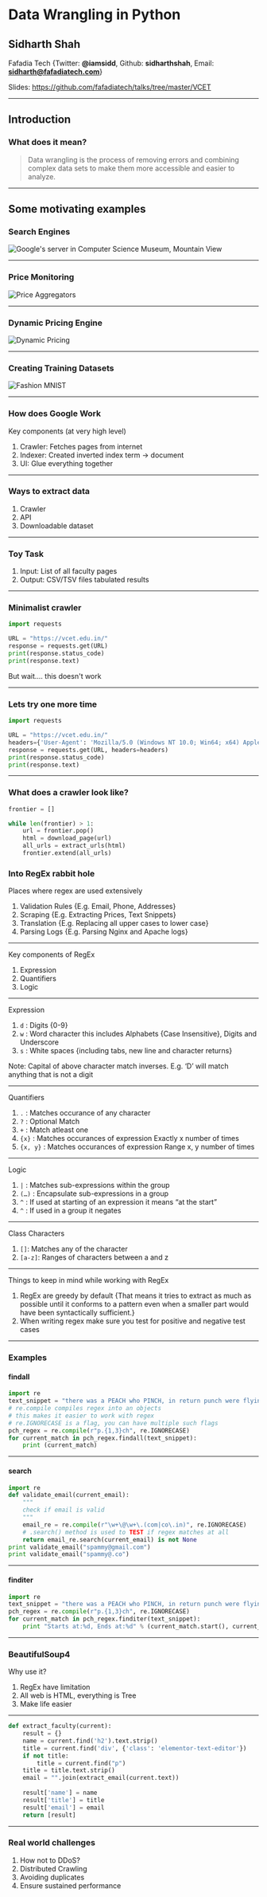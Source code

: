 # Data Wrangling in Python

## Sidharth Shah
Fafadia Tech
{Twitter: **@iamsidd**, Github: **sidharthshah**, Email: **sidharth@fafadiatech.com**}

Slides: https://github.com/fafadiatech/talks/tree/master/VCET

---

## Introduction

### What does it mean?

> Data wrangling is the process of removing errors and combining complex data sets to make them more accessible and easier to analyze.

---

## Some motivating examples

### Search Engines

![Google's server in Computer Science Museum, Mountain View](images/01-Google.png "Google's server in Computer Science Museum, Mountain View")

---

### Price Monitoring

![Price Aggregators](images/02-Price-Comparision.png "Price Aggregators")

---

### Dynamic Pricing Engine

![Dynamic Pricing](images/03-Dynamic-Pricing.png "Dynamic Pricing")

--- 

###  Creating Training Datasets

![Fashion MNIST](images/04-Fashion-MNIST.png "Fashion MNIST")

--- 

### How does Google Work 

Key components (at very high level)

1. Crawler: Fetches pages from internet
1. Indexer: Created inverted index term -> document
1. UI: Glue everything together

---

### Ways to extract data

1. Crawler
1. API
1. Downloadable dataset

----

### Toy Task

1. Input: List of all faculty pages
2. Output: CSV/TSV files tabulated results

---

### Minimalist crawler

```python
import requests

URL = "https://vcet.edu.in/"
response = requests.get(URL)
print(response.status_code)
print(response.text)
```

But wait.... this doesn't work

---

### Lets try one more time

```python
import requests

URL = "https://vcet.edu.in/"
headers={'User-Agent': 'Mozilla/5.0 (Windows NT 10.0; Win64; x64) AppleWebKit/537.36 (KHTML, like Gecko) Chrome/102.0.0.0 Safari/537.36'}
response = requests.get(URL, headers=headers)
print(response.status_code)
print(response.text)
```

---

### What does a crawler look like?

```python
frontier = []

while len(frontier) > 1:
    url = frontier.pop()
    html = download_page(url)
    all_urls = extract_urls(html)
    frontier.extend(all_urls)
```

### Into RegEx rabbit hole

Places where regex are used extensively

1. Validation Rules {E.g. Email, Phone, Addresses}
2. Scraping {E.g. Extracting Prices, Text Snippets}
3. Translation {E.g. Replacing all upper cases to lower case}
4. Parsing Logs {E.g. Parsing Nginx and Apache logs}

---

Key components of RegEx

1. Expression
1. Quantifiers
1. Logic

---

Expression

1. `d` : Digits {0-9}
2. `w` : Word character this includes Alphabets {Case Insensitive}, Digits and Underscore
3. `s` : White spaces {including tabs, new line and character returns}

Note: Capital of above character match inverses. E.g. ‘D’ will match anything that is not a digit

---

Quantifiers

1. `.` : Matches occurance of any character
2. `?` : Optional Match
3. `+` : Match atleast one
4. `{x}` : Matches occurances of expression Exactly x number of times
5. `{x, y}` : Matches occurances of expression Range x, y number of times

---

Logic

1. `|` : Matches sub-expressions within the group
2. `(…)` : Encapsulate sub-expressions in a group
3. `^` : If used at starting of an expression it means “at the start”
4. `^` : If used in a group it negates

---

Class Characters

1. `[]`: Matches any of the character
2. `[a-z]`: Ranges of characters between a and z

---

Things to keep in mind while working with RegEx

1. RegEx are greedy by default {That means it tries to extract as much as possible until it conforms to a pattern even when a smaller part would have been syntactically sufficient.}
2. When writing regex make sure you test for positive and negative test cases

---

### Examples

#### findall

```python
import re
text_snippet = "there was a PEACH who PINCH, in return punch were flying around"
# re.compile compiles regex into an objects
# this makes it easier to work with regex
# re.IGNORECASE is a flag, you can have multiple such flags
pch_regex = re.compile(r"p.{1,3}ch", re.IGNORECASE)
for current_match in pch_regex.findall(text_snippet):
    print (current_match)
```

----

#### search


```python
import re
def validate_email(current_email):
    """
    check if email is valid
    """
    email_re = re.compile(r"\w+\@\w+\.(com|co\.in)", re.IGNORECASE)
    # .search() method is used to TEST if regex matches at all
    return email_re.search(current_email) is not None
print validate_email("spammy@gmail.com")
print validate_email("spammy@.co")
```
--- 

#### finditer


```python
import re
text_snippet = "there was a PEACH who PINCH, in return punch were flying around"
pch_regex = re.compile(r"p.{1,3}ch", re.IGNORECASE)
for current_match in pch_regex.finditer(text_snippet):
    print "Starts at:%d, Ends at:%d" % (current_match.start(), current_match.end())
```

---

### BeautifulSoup4

Why use it?

1. RegEx have limitation
1. All web is HTML, everything is Tree
1. Make life easier

----

```python
def extract_faculty(current):
    result = {}
    name = current.find('h2').text.strip()
    title = current.find('div', {'class': 'elementor-text-editor'})
    if not title:
        title = current.find("p")
    title = title.text.strip()
    email = "".join(extract_email(current.text))
    
    result['name'] = name
    result['title'] = title
    result['email'] = email
    return [result]
```

---

### Real world challenges

1. How not to DDoS?
1. Distributed Crawling
1. Avoiding duplicates
1. Ensure sustained performance